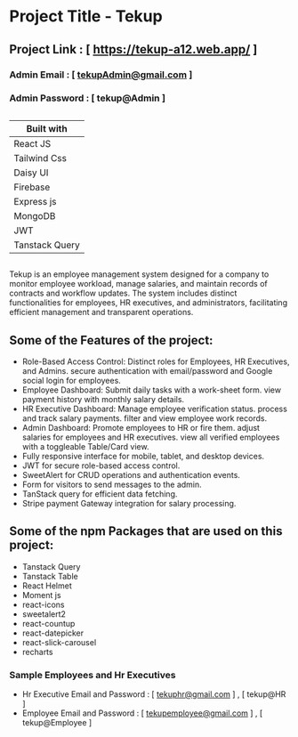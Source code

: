 # Project Title - Tekup

## Project Link : [ https://tekup-a12.web.app/ ]

### Admin Email : [ tekupAdmin@gmail.com ]
### Admin Password : [ tekup@Admin ]

##


| Built with    |
| ------------- |
| React JS      |
| Tailwind Css  |
| Daisy UI      |
| Firebase      |
| Express js    |
| MongoDB       |
| JWT           |
| Tanstack Query|

##

Tekup is an employee management system designed for a company to monitor employee workload, manage salaries, and maintain records of contracts and workflow updates. The system includes distinct functionalities for employees, HR executives, and administrators, facilitating efficient management and transparent operations.

## Some of the Features of the project:

- Role-Based Access Control: Distinct roles for Employees, HR Executives, and Admins. secure authentication with email/password and Google social login for employees.
- Employee Dashboard: Submit daily tasks with a work-sheet form. view payment history with monthly salary details.
- HR Executive Dashboard: Manage employee verification status. process and track salary payments. filter and view employee work records.
- Admin Dashboard: Promote employees to HR or fire them. adjust salaries for employees and HR executives. view all verified employees with a toggleable Table/Card view.
- Fully responsive interface for mobile, tablet, and desktop devices.
- JWT for secure role-based access control.
- SweetAlert for CRUD operations and authentication events.
- Form for visitors to send messages to the admin.
- TanStack query for efficient data fetching.
- Stripe payment Gateway integration for salary processing.

## Some of the npm Packages that are used on this project:

- Tanstack Query
- Tanstack Table
- React Helmet
- Moment js
- react-icons
- sweetalert2
- react-countup
- react-datepicker
- react-slick-carousel
- recharts

### Sample Employees and Hr Executives

- Hr Executive Email and Password : [ tekuphr@gmail.com ] , [ tekup@HR ]
- Employee Email and Password : [ tekupemployee@gmail.com ] , [ tekup@Employee ]